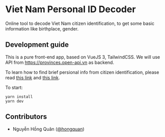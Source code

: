 # Viet Nam Personal ID Decoder


Online tool to decode Viet Nam citizen identification, to get some basic information like birthplace, gender.


## Development guide

This is a pure front-end app, based on VueJS 3, TailwindCSS. We will use API from https://provinces.open-api.vn as backend.

To learn how to find brief persional info from citizen identification, please read [this link](https://laodong.vn/xa-hoi/ho-chieu-pho-thong-viet-nam-moi-thong-tin-ve-noi-sinh-hien-thi-o-dau-1074094.ldo) and [this link](https://luathanhchinh.vn/so-dinh-danh-ca-nhan-la-gi/).

To start:

```console
yarn install
yarn dev
```

## Contributors

- Nguyễn Hồng Quân ([@hongquan](https://github.com/hongquan))
